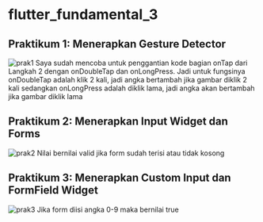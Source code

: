 # flutter_fundamental_3

## Praktikum 1: Menerapkan Gesture Detector
![prak1](https://user-images.githubusercontent.com/64391578/187748145-e9265c06-a285-408a-9f62-f8a69fc8fb52.png)
Saya sudah mencoba untuk penggantian kode bagian onTap dari Langkah 2 dengan onDoubleTap dan onLongPress. 
Jadi untuk fungsinya onDoubleTap adalah klik 2 kali, jadi angka bertambah jika gambar diklik 2 kali sedangkan onLongPress adalah diklik lama, jadi angka akan bertambah jika gambar diklik lama


## Praktikum 2: Menerapkan Input Widget dan Forms
![prak2](https://user-images.githubusercontent.com/64391578/187748184-ed171d52-38ff-47e5-9d92-73d747a6bb1b.png)
Nilai bernilai valid jika form sudah terisi atau tidak kosong


## Praktikum 3: Menerapkan Custom Input dan FormField Widget
![prak3](https://user-images.githubusercontent.com/64391578/187748216-0c6c7b86-778c-40ee-aeaf-548fbced5ad1.png)
Jika form diisi angka 0-9 maka bernilai true
